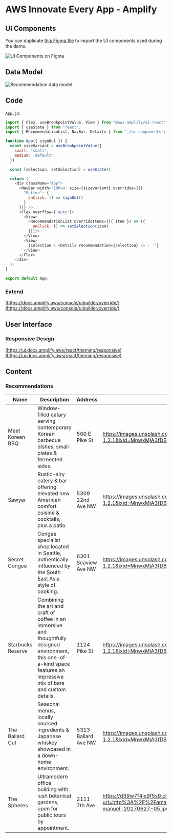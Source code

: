 # AWS Innovate Every App - Amplify

## UI Components

You can duplicate [this Figma file](https://www.figma.com/file/hRJKXhAUK7W4uN5biR0typ/AWS-Amplify-UI-Kit?node-id=861%3A3635) to import the UI components used during the demo.

![UI Components on Figma](https://user-images.githubusercontent.com/1771610/185991332-c71322bc-ec63-4622-98dd-7cfe86a07e7e.png)

## Data Model

![Recommendation data model](https://user-images.githubusercontent.com/1771610/188013516-0dff4ffc-bfe4-48ce-8af8-b128bf0f9954.png)

## Code

`App.js`:

```javascript
import { Flex, useBreakpointValue, View } from "@aws-amplify/ui-react";
import { useState } from "react";
import { RecommendationList, NavBar, Details } from './ui-components';

function App({ signOut }) {
  const sizeVariant = useBreakpointValue({
    small: 'small',
    medium: 'default'
  })

  const [selection, setSelection] = useState()

  return (
    <div className="App">
      <NavBar width='100vw' size={sizeVariant} overrides={({
        "Button": {
          onClick: () => signOut()
        }
      })} />
      <Flex overflow={'auto'}>
        <View>
          <RecommendationList overrideItems={({ item }) => ({
            onClick: () => setSelection(item)
          })}/>
        </View>
        <View>
          {selection ? <Details recommendation={selection} /> : ''}
        </View>
      </Flex>
    </div>
  );
}

export default App;
```

### Extend

[https://docs.amplify.aws/console/uibuilder/override/](https://docs.amplify.aws/console/uibuilder/override/)

## User Interface

### Responsive Design

[https://ui.docs.amplify.aws/react/theming/responsive](https://ui.docs.amplify.aws/react/theming/responsive)

## Content

### Recommendations

| Name | Description | Address | Cover Image | Credits |
| ---- | ----------- | ------- | ----------- | ------- |
| Meet Korean BBQ | Window-filled eatary serving contemporary Korean barbecue dishes, small plates & fermented sides. | 500 E Pike St | https://images.unsplash.com/photo-1632558610168-8377309e34c7?ixlib=rb-1.2.1&ixid=MnwxMjA3fDB8MHxwaG90by1wYWdlfHx8fGVufDB8fHx8&auto=format&fit=crop&w=1000&q=80 | https://unsplash.com/photos/Fy1DsvIY5Tc |
| Sawyer | Rustic-airy eatery & bar offering elevated new American comfort cuisine & cocktails, plus a patio. | 5309 22nd Ave NW | https://images.unsplash.com/photo-1595295333158-4742f28fbd85?ixlib=rb-1.2.1&ixid=MnwxMjA3fDB8MHxwaG90by1wYWdlfHx8fGVufDB8fHx8&auto=format&fit=crop&w=880&q=80 | https://unsplash.com/photos/17ZU9BPy_Q4 |
| Secret Congee | Congee specialist shop located in Seattle, authentically influenced by the South East Asia style of cooking. | 6301 Seaview Ave NW | https://images.unsplash.com/photo-1653860468845-a53ac4b1059a?ixlib=rb-1.2.1&ixid=MnwxMjA3fDB8MHxwaG90by1wYWdlfHx8fGVufDB8fHx8&auto=format&fit=crop&w=1170&q=80 | https://unsplash.com/photos/wql0slFyg9w |
| Starbucks Reserve | Combining the art and craft of coffee in an immersive and thoughtfully designed environment, this one-of-a-kind space features an impressive mix of bars and custom details. | 1124 Pike St | https://images.unsplash.com/photo-1541167760496-1628856ab772?ixlib=rb-1.2.1&ixid=MnwxMjA3fDB8MHxwaG90by1wYWdlfHx8fGVufDB8fHx8&auto=format&fit=crop&w=1637&q=80 | https://unsplash.com/photos/nzyzAUsbV0M |
| The Ballard Cut | Seasonal menus, locally sourced ingredients & Japanese whiskey showcased in a down-home environment. | 5313 Ballard Ave NW | https://images.unsplash.com/photo-1504674900247-0877df9cc836?ixlib=rb-1.2.1&ixid=MnwxMjA3fDB8MHxwaG90by1wYWdlfHx8fGVufDB8fHx8&auto=format&fit=crop&w=1170&q=80 |  https://unsplash.com/photos/-YHSwy6uqvk |
| The Spheres| Ultramodern office building with lush botanical gardens, open for public tours by appointment. | 2111 7th Ave | https://d39w7f4ix9f5s9.cloudfront.net/dims4/default/1e77595/2147483647/strip/true/crop/6000x4000+0+0/resize/1738x1159!/quality/90/?url=http%3A%2F%2Famazon-blogs-brightspot.s3.amazonaws.com%2Ff4%2F9d%2F38b72dc14625a32f7c33160dc1d7%2Fbahamondez-manuel-20170627-05.jpg | |
